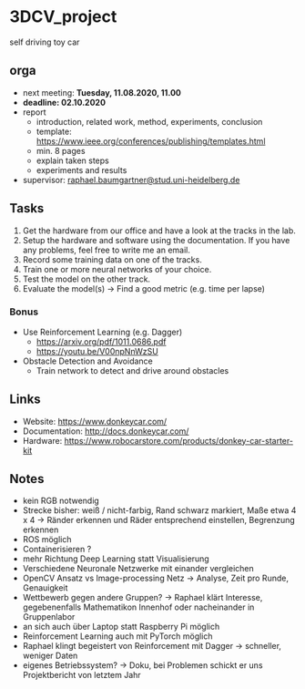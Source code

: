 # 3DCV_project

self driving toy car

## orga

* next meeting: **Tuesday, 11.08.2020, 11.00**
* **deadline: 02.10.2020**
* report
  * introduction, related work, method, experiments, conclusion
  * template: https://www.ieee.org/conferences/publishing/templates.html
  * min. 8 pages
  * explain taken steps
  * experiments and results
* supervisor: raphael.baumgartner@stud.uni-heidelberg.de

## Tasks

1. Get the hardware from our office and have a look at the tracks in the lab.
2. Setup the hardware and software using the documentation. If you have any problems, feel free to write me an email.
3. Record some training data on one of the tracks.
4. Train one or more neural networks of your choice.
5. Test the model on the other track.
6. Evaluate the model(s) &rarr; Find a good metric (e.g. time per lapse)

### Bonus

* Use Reinforcement Learning (e.g. Dagger)
  * https://arxiv.org/pdf/1011.0686.pdf
  * https://youtu.be/V00npNnWzSU
* Obstacle Detection and Avoidance
  * Train network to detect and drive around obstacles

## Links

* Website: https://www.donkeycar.com/
* Documentation: http://docs.donkeycar.com/
* Hardware: https://www.robocarstore.com/products/donkey-car-starter-kit

## Notes

* kein RGB notwendig
* Strecke bisher: weiß / nicht-farbig, Rand schwarz markiert, Maße etwa 4 x 4 &rarr; Ränder erkennen und Räder entsprechend einstellen, Begrenzung erkennen
* ROS möglich
* Containerisieren ?
* mehr Richtung Deep Learning statt Visualisierung
* Verschiedene Neuronale Netzwerke mit einander vergleichen
* OpenCV Ansatz vs Image-processing Netz &rarr; Analyse, Zeit pro Runde, Genauigkeit 
* Wettbewerb gegen andere Gruppen? &rarr; Raphael klärt Interesse, gegebenenfalls Mathematikon Innenhof oder nacheinander in Gruppenlabor
* an sich auch über Laptop statt Raspberry Pi möglich
* Reinforcement Learning auch mit PyTorch möglich
* Raphael klingt begeistert von Reinforcement mit Dagger &rarr; schneller, weniger Daten
* eigenes Betriebssystem? &rarr; Doku, bei Problemen schickt er uns Projektbericht von letztem Jahr
